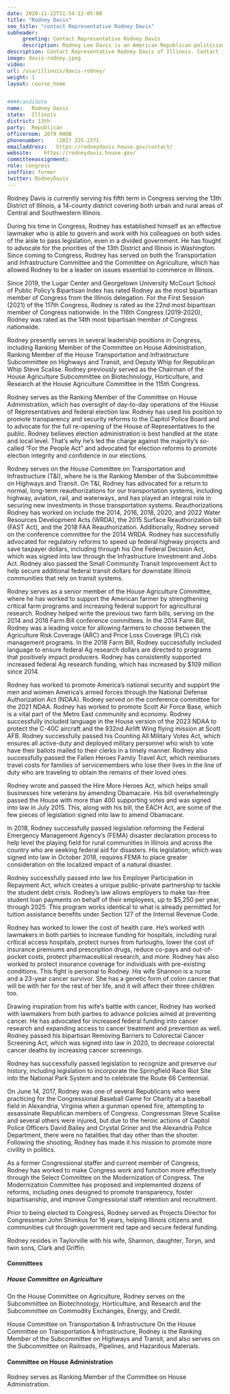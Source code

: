 ```yaml
---
date: 2020-11-22T11:54:12-05:00
title: "Rodney Davis"
seo_title: "contact Representative Rodney Davis"
subheader:
     greeting: Contact Representative Rodney Davis 
     description: Rodney Lee Davis is an American Republican politician who has been the U.S. Representative for Illinois's 13th congressional district since 2013.
description: Contact Representative Rodney Davis of Illinois. Contact information for Rodney Davis includes email address, phone number, and mailing address.
image: davis-rodney.jpeg
video: 
url: /usa/illinois/davis-rodney/
weight: 1
layout: course_home


####candidate
name:	Rodney Davis
state:	Illinois
district: 13th
party:	Republican
officeroom:	2079 RHOB
phonenumber:	(202) 225-2371
emailaddress:	https://rodneydavis.house.gov/contact/
website:	https://rodneydavis.house.gov/
committeeassignment: 
role: congress
inoffice: former
twitter: RodneyDavis
---
```


Rodney Davis is currently serving his fifth term in Congress serving the 13th District of Illinois, a 14-county district covering both urban and rural areas of Central and Southwestern Illinois.

During his time in Congress, Rodney has established himself as an effective lawmaker who is able to govern and work with his colleagues on both sides of the aisle to pass legislation, even in a divided government. He has fought to advocate for the priorities of the 13th District and Illinois in Washington. Since coming to Congress, Rodney has served on both the Transportation and Infrastructure Committee and the Committee on Agriculture, which has allowed Rodney to be a leader on issues essential to commerce in Illinois.

Since 2019, the Lugar Center and Georgetown University McCourt School of Public Policy’s Bipartisan Index has rated Rodney as the most bipartisan member of Congress from the Illinois delegation. For the First Session (2021) of the 117th Congress, Rodney is rated as the 22nd most bipartisan member of Congress nationwide. In the 116th Congress (2019-2020), Rodney was rated as the 14th most bipartisan member of Congress nationwide.

Rodney presently serves in several leadership positions in Congress, including Ranking Member of the Committee on House Administration, Ranking Member of the House Transportation and Infrastructure Subcommittee on Highways and Transit, and Deputy Whip for Republican Whip Steve Scalise. Rodney previously served as the Chairman of the House Agriculture Subcommittee on Biotechnology, Horticulture, and Research at the House Agriculture Committee in the 115th Congress.

Rodney serves as the Ranking Member of the Committee on House Administration, which has oversight of day-to-day operations of the House of Representatives and federal election law. Rodney has used his position to promote transparency and security reforms to the Capitol Police Board and to advocate for the full re-opening of the House of Representatives to the public. Rodney believes election administration is best handled at the state and local level. That’s why he’s led the charge against the majority’s so-called “For the People Act” and advocated for election reforms to promote election integrity and confidence in our elections.

Rodney serves on the House Committee on Transportation and Infrastructure (T&I), where he is the Ranking Member of the Subcommittee on Highways and Transit. On T&I, Rodney has advocated for a return to normal, long-term reauthorizations for our transportation systems, including highway, aviation, rail, and waterways, and has played an integral role in securing new investments in those transportation systems. Reauthorizations Rodney has worked on include the 2014, 2016, 2018, 2020, and 2022 Water Resources Development Acts (WRDA), the 2015 Surface Reauthorization bill (FAST Act), and the 2018 FAA Reauthorization. Additionally, Rodney served on the conference committee for the 2014 WRDA. Rodney has successfully advocated for regulatory reforms to speed up federal highway projects and save taxpayer dollars, including through his One Federal Decision Act, which was signed into law through the Infrastructure Investment and Jobs Act. Rodney also passed the Small Community Transit Improvement Act to help secure additional federal transit dollars for downstate Illinois communities that rely on transit systems.

Rodney serves as a senior member of the House Agriculture Committee, where he has worked to support the American farmer by strengthening critical farm programs and increasing federal support for agricultural research. Rodney helped write the previous two farm bills, serving on the 2014 and 2018 Farm Bill conference committees. In the 2014 Farm Bill, Rodney was a leading voice for allowing farmers to choose between the Agriculture Risk Coverage (ARC) and Price Loss Coverage (PLC) risk management programs. In the 2018 Farm Bill, Rodney successfully included language to ensure federal Ag research dollars are directed to programs that positively impact producers. Rodney has consistently supported increased federal Ag research funding, which has increased by $109 million since 2014.

Rodney has worked to promote America’s national security and support the men and women America’s armed forces through the National Defense Authorization Act (NDAA). Rodney served on the conference committee for the 2021 NDAA. Rodney has worked to promote Scott Air Force Base, which is a vital part of the Metro East community and economy. Rodney successfully included language in the House version of the 2023 NDAA to protect the C-40C aircraft and the 932nd Airlift Wing flying mission at Scott AFB. Rodney successfully passed his Counting All Military Votes Act, which ensures all active-duty and deployed military personnel who wish to vote have their ballots mailed to their clerks in a timely manner. Rodney also successfully passed the Fallen Heroes Family Travel Act, which reimburses travel costs for families of servicemembers who lose their lives in the line of duty who are traveling to obtain the remains of their loved ones.

Rodney wrote and passed the Hire More Heroes Act, which helps small businesses hire veterans by amending Obamacare. His bill overwhelmingly passed the House with more than 400 supporting votes and was signed into law in July 2015. This, along with his bill, the EACH Act, are some of the few pieces of legislation signed into law to amend Obamacare.

In 2018, Rodney successfully passed legislation reforming the Federal Emergency Management Agency’s (FEMA) disaster declaration process to help level the playing field for rural communities in Illinois and across the country who are seeking federal aid for disasters. His legislation, which was signed into law in October 2018, requires FEMA to place greater consideration on the localized impact of a natural disaster.

Rodney successfully passed into law his Employer Participation in Repayment Act, which creates a unique public-private partnership to tackle the student debt crisis. Rodney’s law allows employers to make tax-free student loan payments on behalf of their employees, up to $5,250 per year, through 2025. This program works identical to what is already permitted for tuition assistance benefits under Section 127 of the Internal Revenue Code.

Rodney has worked to lower the cost of health care. He’s worked with lawmakers in both parties to increase funding for hospitals, including rural critical access hospitals, protect nurses from furloughs, lower the cost of insurance premiums and prescription drugs, reduce co-pays and out-of-pocket costs, protect pharmaceutical research, and more. Rodney has also worked to protect insurance coverage for individuals with pre-existing conditions. This fight is personal to Rodney. His wife Shannon is a nurse and a 23-year cancer survivor. She has a genetic form of colon cancer that will be with her for the rest of her life, and it will affect their three children too.

Drawing inspiration from his wife’s battle with cancer, Rodney has worked with lawmakers from both parties to advance policies aimed at preventing cancer. He has advocated for increased federal funding into cancer research and expanding access to cancer treatment and prevention as well. Rodney passed his bipartisan Removing Barriers to Colorectal Cancer Screening Act, which was signed into law in 2020, to decrease colorectal cancer deaths by increasing cancer screenings.

Rodney has successfully passed legislation to recognize and preserve our history, including legislation to incorporate the Springfield Race Riot Site into the National Park System and to celebrate the Route 66 Centennial.

On June 14, 2017, Rodney was one of several Republicans who were practicing for the Congressional Baseball Game for Charity at a baseball field in Alexandria, Virginia when a gunman opened fire, attempting to assassinate Republican members of Congress. Congressman Steve Scalise and several others were injured, but due to the heroic actions of Capitol Police Officers David Bailey and Crystal Griner and the Alexandria Police Department, there were no fatalities that day other than the shooter. Following the shooting, Rodney has made it his mission to promote more civility in politics.

As a former Congressional staffer and current member of Congress, Rodney has worked to make Congress work and function more effectively through the Select Committee on the Modernization of Congress. The Modernization Committee has proposed and implemented dozens of reforms, including ones designed to promote transparency, foster bipartisanship, and improve Congressional staff retention and recruitment.

Prior to being elected to Congress, Rodney served as Projects Director for Congressman John Shimkus for 16 years, helping Illinois citizens and communities cut through government red tape and secure federal funding.

Rodney resides in Taylorville with his wife, Shannon, daughter, Toryn, and twin sons, Clark and Griffin.


#### Committees
##### House Committee on Agriculture
On the House Committee on Agriculture, Rodney serves on the Subcommittee on Biotechnology, Horticulture, and Research and the Subcommittee on Commodity Exchanges, Energy, and Credit.

House Committee on Transportation & Infrastructure
On the House Committee on Transportation & Infrastructure, Rodney is the Ranking Member of the Subcommittee on Highways and Transit, and also serves on the Subcommittee on Railroads, Pipelines, and Hazardous Materials.

#### Committee on House Administration
Rodney serves as Ranking Member of the Committee on House Administration.